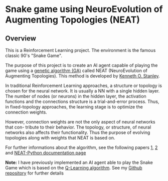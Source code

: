 # Snake game using NeuroEvolution of Augmenting Topologies (NEAT)
## Overview

This is a Reinforcement Learning project. The environment is the famous classic 90's "Snake Game".

The purpose of this project is to create an AI agent capable of playing the game using a [genetic algorithm (GA)](https://en.wikipedia.org/wiki/Genetic_algorithm) called NEAT (NeuroEvolution of Augmenting Topologies). This method is developed by [Kenneth O. Stanley](http://www.cs.ucf.edu/~kstanley/). 

In traditional Reinforcement Learning approaches, a structure or topology is chosen for the neural network. It is usually a NN with a single hidden layer. The number of nodes (or neurons) in the hidden layer, the activation functions and the connections structure is a trial-and-error process. Thus, in fixed-topology approaches, the learning stage is to optimize the connection weights.

However, connection weights are not the only aspect of neural networks that con-
tribute to their behavior. The topology, or structure, of neural networks also affects
their functionality. Thus the purpose of evolving topologies along with weights that NEAT is based on. 

For further informations about the algorithm, see the following papers [1](http://nn.cs.utexas.edu/downloads/papers/stanley.cec02.pdf), [2](http://nn.cs.utexas.edu/downloads/papers/stanley.cec02.pdf) and [NEAT-Python documentation page](https://neat-python.readthedocs.io/en/latest/index.html) 

**Note:** I have previously implemented an AI agent able to play the Snake Game which is based on the [Q-Learning algorithm](https://en.wikipedia.org/wiki/Q-learning). See my [Github repository](https://github.com/AbdelilahTahlil/Reinforcement_Learning_Snake_Game) for further details